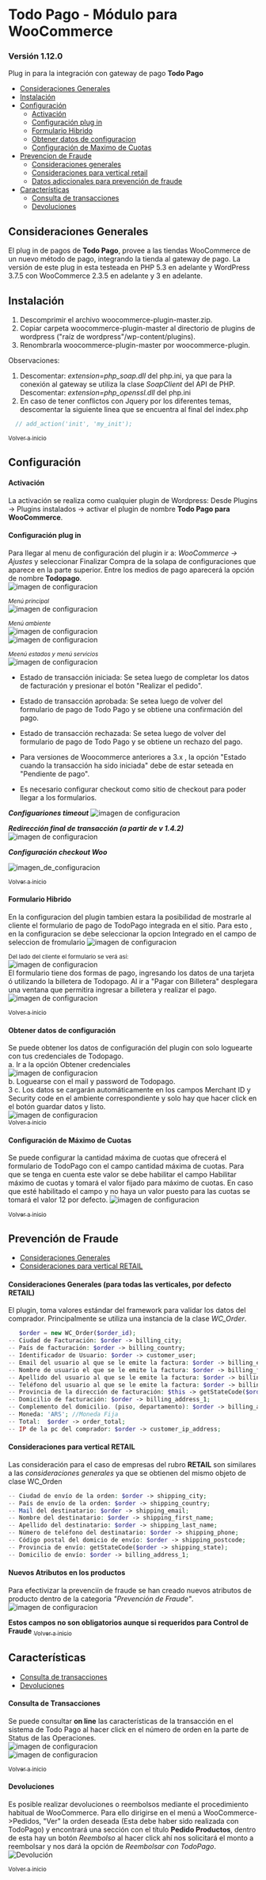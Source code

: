 <a name="inicio"></a>
# Todo Pago - Módulo para WooCommerce
### Versión 1.12.0

Plug in para la integración con gateway de pago <strong>Todo Pago</strong>
+ [Consideraciones Generales](#consideracionesgenerales)
+ [Instalación](#instalacion)
+ [Configuración](#configuracion)
   + [Activación](#activacion)
   + [Configuración plug in](#confplugin)
   + [Formulario Hibrido](#formHibrido)
   + [Obtener datos de configuracion](#getcredentials)
   + [Configuración de Maximo de Cuotas](#maxcuotas)
+ [Prevencion de Fraude](#cybersource)
   + [Consideraciones generales](#cons_generales)
   + [Consideraciones para vertical retail](#cons_retail)
   + [Datos adiccionales para prevención de fraude](#prevfraudedatosadicionales) 
+ [Características](#features) 
  + [Consulta de transacciones](#constrans)
  + [Devoluciones](#devoluciones)

<a name="consideracionesgenerales"></a>
## Consideraciones Generales
El plug in de pagos de <strong>Todo Pago</strong>, provee a las tiendas WooCommerce de un nuevo m&eacute;todo de pago, integrando la tienda al gateway de pago.
La versión de este plug in esta testeada en PHP 5.3 en adelante y WordPress 3.7.5 con WooCommerce 2.3.5 en adelante y 3 en adelante.

<a name="instalacion"></a>
## Instalación
1. Descomprimir el archivo woocommerce-plugin-master.zip. 
2. Copiar carpeta woocommerce-plugin-master al directorio de plugins de wordpress ("raíz de wordpress"/wp-content/plugins). 
3. Renombrarla woocommerce-plugin-master por woocommerce-plugin.

Observaciones:

1. Descomentar: <em>extension=php_soap.dll</em> del php.ini, ya que para la conexión al gateway se utiliza la clase <em>SoapClient</em> del API de PHP.
Descomentar: <em>extension=php_openssl.dll</em> del php.ini 
2. En caso de tener conflictos con Jquery por los diferentes temas, descomentar la siguiente linea que se encuentra al final del index.php
```php
  // add_action('init', 'my_init');
```

[<sub>Volver a inicio</sub>](#inicio)

<a name="configuracion"></a>
## Configuración

<a name="activacion"></a>
#### Activación
La activación se realiza como cualquier plugin de Wordpress: Desde Plugins -> Plugins instalados -> activar el plugin de nombre <strong>Todo Pago para WooCommerce</strong>.

<a name="confplugin"></a>
#### Configuración plug in
Para llegar al menu de configuración del plugin ir a: <em>WooCommerce -> Ajustes</em> y seleccionar Finalizar Compra de la solapa de configuraciones que aparece en la parte superior. Entre los medios de pago aparecerá la opción de nombre <strong>Todopago</strong>.<br />
![imagen de configuracion](https://raw.githubusercontent.com/TodoPago/imagenes/master/woocommerce/1-%20header%20gateway.png)</br>
<sub></br><em>Menú principal</em></br></sub>
![imagen de configuracion](https://raw.githubusercontent.com/TodoPago/imagenes/master/woocommerce/2-%20configuracion%20general.png)</br>
<sub></br><em>Menú ambiente</em></br></sub>
![imagen de configuracion](https://raw.githubusercontent.com/TodoPago/imagenes/master/woocommerce/3-%20configuracion%20developers.PNG)</br>
![imagen de configuracion](https://raw.githubusercontent.com/TodoPago/imagenes/master/woocommerce/4-%20configuracion%20produccion.png)</br>
<sub></br><em>Meenú estados y menú servicios</em></br></sub>
![imagen de configuracion](https://raw.githubusercontent.com/TodoPago/imagenes/master/woocommerce/5-%20configuracion%20estados.png)</br>
- Estado de transacción iniciada: Se setea luego de completar los datos de facturación y presionar el botón "Realizar el pedido".
- Estado de transacción aprobada: Se setea luego de volver del formulario de pago de Todo Pago y se obtiene una confirmación del pago.
- Estado de transacción rechazada: Se setea luego de volver del formulario de pago de Todo Pago y se obtiene un rechazo del pago.

- Para versiones de Woocommerce anteriores a 3.x , la opción "Estado cuando la transacción ha sido iniciada" debe de estar seteada en "Pendiente de pago".

- Es necesario configurar checkout como sitio de checkout para poder llegar a los formularios.

***Configuariones timeout***
![imagen de configuracion](https://raw.githubusercontent.com/TodoPago/imagenes/master/woocommerce/16-opciones_timeout.png)</br>

***Redirección final de transacción (a partir de v 1.4.2)***
![imagen de configuracion](https://raw.githubusercontent.com/TodoPago/imagenes/master/woocommerce/woocommerce_1.4.2.png)</br>


***Configuración checkout Woo***

![imagen_de_configuracion](https://raw.githubusercontent.com/TodoPago/imagenes/master/woocommerce/17-checkout.png)


[<sub>Volver a inicio</sub>](#inicio)

<a name="formHibrido"></a>
#### Formulario Hibrido
En la configuracion del plugin tambien estara la posibilidad de mostrarle al cliente el formulario de pago de TodoPago integrada en el sitio. 
Para esto , en la configuracion se debe seleccionar la opcion Integrado en el campo de seleccion de fromulario
![imagen de configuracion](https://raw.githubusercontent.com/TodoPago/imagenes/master/woocommerce/10-%20formulario%20hibrido.png)</br>
<sub></br>Del lado del cliente el formulario se verá así:</br></sub> 
![imagen de configuracion](https://raw.githubusercontent.com/TodoPago/imagenes/master/woocommerce/11_formulario_hibrido3ver2.png)
</br>El formulario tiene dos formas de pago, ingresando los datos de una tarjeta ó utilizando la billetera de Todopago. Al ir a "Pagar con Billetera" desplegara una ventana que permitira ingresar a billetera y realizar el pago.</br>
![imagen de configuracion](https://raw.githubusercontent.com/TodoPago/imagenes/master/woocommerce/15_billetera%20virtual3.png)

[<sub>Volver a inicio</sub>](#inicio)

<a name="getcredentials"></a>
#### Obtener datos de configuración
Se puede obtener los datos de configuración del plugin con solo loguearte con tus credenciales de Todopago. </br>
a. Ir a la opción Obtener credenciales</br>
![imagen de configuracion](https://raw.githubusercontent.com/TodoPago/imagenes/master/woocommerce/9-credenciales.png) </br>
b. Loguearse con el mail y password de Todopago.</br>3
c. Los datos se cargarán automáticamente en los campos Merchant ID y Security code en el ambiente correspondiente y solo hay que hacer click en el botón guardar datos y listo.</br>
![imagen de configuracion](https://raw.githubusercontent.com/TodoPago/imagenes/master/woocommerce/3-%20configuracion%20developers.PNG)</br>
[<sub>Volver a inicio</sub>](#inicio)

<a name="maxcuotas"></a>
#### Configuración de Máximo de Cuotas
Se puede configurar la cantidad máxima de cuotas que ofrecerá el formulario de TodoPago con el campo cantidad máxima de cuotas. Para que se tenga en cuenta este valor se debe habilitar el campo Habilitar máximo de cuotas y tomará el valor fijado para máximo de cuotas. En caso que esté habilitado el campo y no haya un valor puesto para las cuotas se tomará el valor 12 por defecto.
![imagen de configuracion](https://raw.githubusercontent.com/TodoPago/imagenes/master/woocommerce/13-%20cuotas.png)</br>

[<sub>Volver a inicio</sub>](#inicio)

<a name="cybersource"></a>
## Prevención de Fraude
- [Consideraciones Generales](#cons_generales)
- [Consideraciones para vertical RETAIL](#cons_retail)

<a name="cons_generales"></a>
#### Consideraciones Generales (para todas las verticales, por defecto RETAIL)
El plugin, toma valores est&aacute;ndar del framework para validar los datos del comprador. Principalmente se utiliza una instancia de la clase <em>WC_Order</em>.

```php
   $order = new WC_Order($order_id);
-- Ciudad de Facturación: $order -> billing_city;
-- País de facturación: $order -> billing_country;
-- Identificador de Usuario: $order -> customer_user;
-- Email del usuario al que se le emite la factura: $order -> billing_email;
-- Nombre de usuario el que se le emite la factura: $order -> billing_first_name;
-- Apellido del usuario al que se le emite la factura: $order -> billing_last_name;
-- Teléfono del usuario al que se le emite la factura: $order -> billing_phone;
-- Provincia de la dirección de facturación: $this -> getStateCode($order -> billing_state);
-- Domicilio de facturación: $order -> billing_address_1;
-- Complemento del domicilio. (piso, departamento): $order -> billing_address_2;
-- Moneda: 'ARS'; //Moneda Fija
-- Total:  $order -> order_total;
-- IP de la pc del comprador: $order -> customer_ip_address;
```
<a name="cons_retail"></a> 
#### Consideraciones para vertical RETAIL
Las consideración para el caso de empresas del rubro <strong>RETAIL</strong> son similares a las <em>consideraciones generales</em> ya que se obtienen del mismo objeto de clase WC_Orden
```php
-- Ciudad de envío de la orden: $order -> shipping_city;
-- País de envío de la orden: $order -> shipping_country;
-- Mail del destinatario: $order -> shipping_email;
-- Nombre del destinatario: $order -> shipping_first_name;
-- Apellido del destinatario: $order -> shipping_last_name;
-- Número de teléfono del destinatario: $order -> shipping_phone;
-- Código postal del domicio de envío: $order -> shipping_postcode;
-- Provincia de envío: getStateCode($order -> shipping_state);
-- Domicilio de envío: $order -> billing_address_1;
```
 
<a name="prevfraudedatosadicionales" ></a>
#### Nuevos Atributos en los productos
Para efectivizar la prevenciín de fraude se han creado nuevos atributos de producto dentro de la categoria <em>"Prevenci&oacute;n de Fraude"</em>.
![imagen de configuracion](https://raw.githubusercontent.com/TodoPago/imagenes/master/woocommerce/12-%20prevencion%20fraude.PNG)

__Estos campos no son obligatorios aunque si requeridos para Control de Fraude__
[<sub>Volver a inicio</sub>](#inicio)

<a name="features"></a>
## Características
 - [Consulta de transacciones](#constrans)
 - [Devoluciones](#devoluciones)
 
<a name="constrans" ></a>
#### Consulta de Transacciones
Se puede consultar <strong>on line</strong> las características de la transacci&oacute;n en el sistema de Todo Pago al hacer click en el número de orden en la parte de Status de las Operaciones.<br />
![imagen de configuracion](https://raw.githubusercontent.com/TodoPago/imagenes/master/woocommerce/6-%20status%20de%20las%20operaciones.png)</br>
![imagen de configuracion](https://raw.githubusercontent.com/TodoPago/imagenes/master/woocommerce/7-%20detalle%20status.png)</br>

[<sub>Volver a inicio</sub>](#inicio)

<a name="devoluciones"></a>
#### Devoluciones
Es posible realizar devoluciones o reembolsos mediante el procedimiento habitual de WooCommerce. Para ello dirigirse en el menú a WooCommerce->Pedidos, "Ver" la orden deseada (Esta debe haber sido realizada con TodoPago) y encontrará una sección con el título **Pedido Productos**, dentro de esta hay un botón *Reembolso* al hacer click ahí nos solicitará el monto a reembolsar y nos dará la opción de *Reembolsar con TodoPago*.<br />
![Devolución](https://raw.githubusercontent.com/TodoPago/imagenes/master/woocommerce/8-%20devoluciones.PNG)<br/>

[<sub>Volver a inicio</sub>](#inicio)


